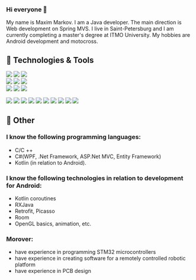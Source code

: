 ### Hi everyone 👋

My name is Maxim Markov. I am a Java developer. The main direction is Web development on Spring MVS. I live in Saint-Petersburg and I am currently completing a master's degree at ITMO University. My hobbies are Android development and motocross.



## 🔧 Technologies & Tools
![](https://img.shields.io/badge/Language-Java-informational?style=plastic&logo=java&logoColor=red&color=brightgreen)
![](https://img.shields.io/badge/Language-Kotlin-informational?style=plastic&logo=kotlin&logoColor=white&color=brightgreen)
![](https://img.shields.io/badge/Language-C%20Sharp-informational?style=plastic&logo=CSharp&logoColor=white&color=brightgreen)  
![](https://img.shields.io/badge/Spring-Spring%20Framework-black?style=flat&logo=spring&logoColor=6DB33F&color=blueviolet)
![](https://img.shields.io/badge/Spring-Spring%20Boot-black?style=flat&logo=spring-boot&logoColor=6DB33F&color=blueviolet)
![](https://img.shields.io/badge/Spring-Spring%20Security-black?style=flat&logo=Spring-Security&logoColor=6DB33F&color=blueviolet)  
![](https://img.shields.io/badge/DB-MySQL-CC2927?style=flat&logo=mysql&logoColor=4479A1&color=lightgray)
![](https://img.shields.io/badge/DB-PostgreSQL-CC2927?style=flat&logo=postgresql&logoColor=4169E1&color=lightgray)
![](https://img.shields.io/badge/DB-SQLite-CC2927?style=flat&logo=SQLite&logoColor=003B57&color=lightgray)  

![](https://img.shields.io/badge/Tools-Hibernate-informational?style=flat&logo=hibernate&logoColor=white&color=2bbc8a)
![](https://img.shields.io/badge/Editor-IntelliJ_IDEA-informational?style=flat&logo=intellij-idea&logoColor=white&color=2bbc8a)
![](https://img.shields.io/badge/Tools-Maven-informational?style=flat&logo=ApacheMaven&logoColor=white&color=2bbc8a)
![](https://img.shields.io/badge/Tools-Gradle-informational?style=flat&logo=Gradle&logoColor=white&color=2bbc8a)
![](https://img.shields.io/badge/Code-HTML-informational?style=flat&logo=html5&logoColor=white&color=2bbc8a)
![](https://img.shields.io/badge/Code-CSS-informational?style=flat&logo=css3&logoColor=white&color=2bbc8a)
![](https://img.shields.io/badge/Code-BootStrap-informational?style=flat&logo=bootstrap&logoColor=white&color=2bbc8a)
![](https://img.shields.io/badge/Code-JavaScript-informational?style=flat&logo=javascript&logoColor=white&color=2bbc8a)
![](https://img.shields.io/badge/Tools-Thymeleaf-informational?style=flat&logo=Thymeleaf&logoColor=white&color=2bbc8a)
![](https://img.shields.io/badge/Messenger-Slack-informational?style=flat&logo=Slack&logoColor=white&color=2bbc8a)

## :bookmark: Other
     
### I know the following programming languages:
- С/С ++
- С#(WPF, .Net Framework, ASP.Net MVC, Entity Framework)
- Kotlin (in relation to Android).
### I know the following technologies in relation to development for Android:
- Kotlin coroutines
- RXJava
- Retrofit, Picasso
- Room
- OpenGL basics, animation, etc.
### Morover:
- have experience in programming STM32 microcontrollers
- have experience in creating software for a remotely controlled robotic platform
- have experience in PCB design
